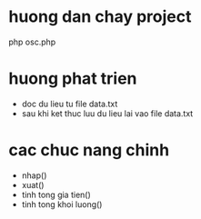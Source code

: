 # huong dan chay project
php osc.php

# huong phat trien 
- doc du lieu tu file data.txt
- sau khi ket thuc luu du lieu lai vao file data.txt

# cac chuc nang chinh
- nhap()
- xuat()
- tinh tong gia tien()
- tinh tong khoi luong()

